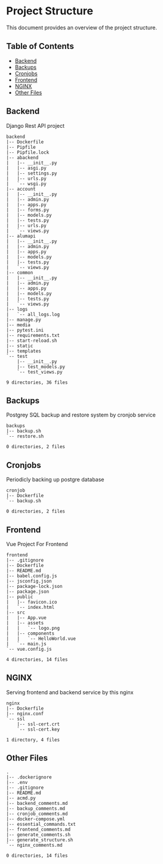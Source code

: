 # Project Structure
This document provides an overview of the project structure.

## Table of Contents
- [Backend](#backend)
- [Backups](#backups)
- [Cronjobs](#cronjobs)
- [Frontend](#frontend)
- [NGINX](#nginx)
- [Other Files](#other-files)

## Backend
Django Rest API project
```
backend
|-- Dockerfile
|-- Pipfile
|-- Pipfile.lock
|-- abackend
|   |-- __init__.py
|   |-- asgi.py
|   |-- settings.py
|   |-- urls.py
|   `-- wsgi.py
|-- account
|   |-- __init__.py
|   |-- admin.py
|   |-- apps.py
|   |-- forms.py
|   |-- models.py
|   |-- tests.py
|   |-- urls.py
|   `-- views.py
|-- alumapi
|   |-- __init__.py
|   |-- admin.py
|   |-- apps.py
|   |-- models.py
|   |-- tests.py
|   `-- views.py
|-- common
|   |-- __init__.py
|   |-- admin.py
|   |-- apps.py
|   |-- models.py
|   |-- tests.py
|   `-- views.py
|-- logs
|   `-- all_logs.log
|-- manage.py
|-- media
|-- pytest.ini
|-- requirements.txt
|-- start-reload.sh
|-- static
|-- templates
`-- test
    |-- __init__.py
    |-- test_models.py
    `-- test_views.py

9 directories, 36 files
```

## Backups
Postgrey SQL backup and restore system by cronjob service
```
backups
|-- backup.sh
`-- restore.sh

0 directories, 2 files
```

## Cronjobs
Periodicly backing up postgre database
```
cronjob
|-- Dockerfile
`-- backup.sh

0 directories, 2 files
```

## Frontend
Vue Project For Frontend
```
frontend
|-- .gitignore
|-- Dockerfile
|-- README.md
|-- babel.config.js
|-- jsconfig.json
|-- package-lock.json
|-- package.json
|-- public
|   |-- favicon.ico
|   `-- index.html
|-- src
|   |-- App.vue
|   |-- assets
|   |   `-- logo.png
|   |-- components
|   |   `-- HelloWorld.vue
|   `-- main.js
`-- vue.config.js

4 directories, 14 files
```

## NGINX
Serving frontend and backend service by this nginx
```
nginx
|-- Dockerfile
|-- nginx.conf
`-- ssl
    |-- ssl-cert.crt
    `-- ssl-cert.key

1 directory, 4 files
```

## Other Files
```
.
|-- .dockerignore
|-- .env
|-- .gitignore
|-- README.md
|-- acmd.py
|-- backend_comments.md
|-- backup_comments.md
|-- cronjob_comments.md
|-- docker-compose.yml
|-- essential_commands.txt
|-- frontend_comments.md
|-- generate_comments.sh
|-- generate_structure.sh
`-- nginx_comments.md

0 directories, 14 files
```


